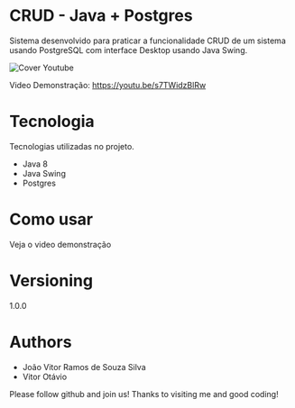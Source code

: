 # CRUD - Java + Postgres

Sistema desenvolvido para praticar a funcionalidade CRUD de um sistema usando PostgreSQL com interface Desktop usando Java Swing.

![Cover Youtube](https://img.youtube.com/vi/s7TWidzBlRw/maxresdefault.jpg "Capa Youtube")

Video Demonstração:
https://youtu.be/s7TWidzBlRw

# Tecnologia
Tecnologias utilizadas no projeto.
 - Java 8
 - Java Swing
 - Postgres
   
# Como usar
Veja o video demonstração

# Versioning
1.0.0

# Authors
 - João Vitor Ramos de Souza Silva
 - Vitor Otávio

Please follow github and join us! Thanks to visiting me and good coding!
